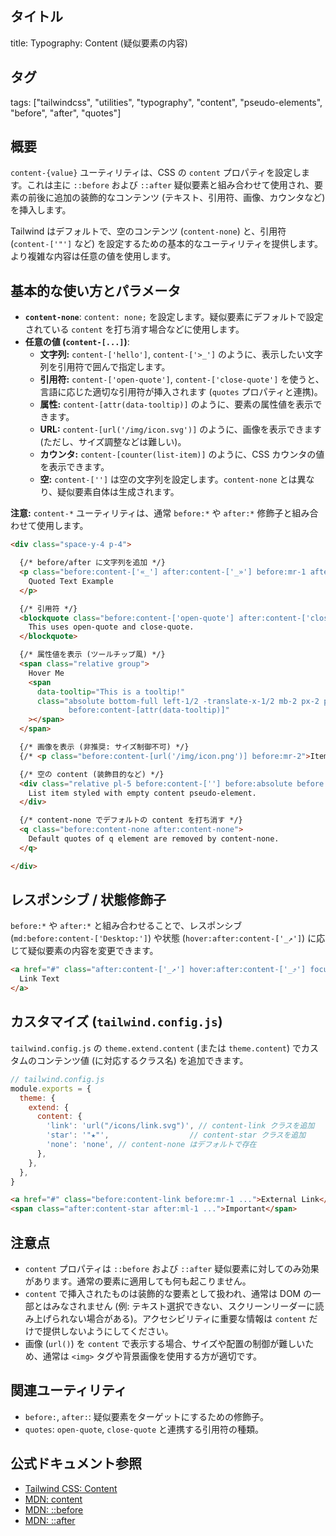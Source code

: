 ## タイトル
title: Typography: Content (疑似要素の内容)

## タグ
tags: ["tailwindcss", "utilities", "typography", "content", "pseudo-elements", "before", "after", "quotes"]

## 概要
`content-{value}` ユーティリティは、CSS の `content` プロパティを設定します。これは主に `::before` および `::after` 疑似要素と組み合わせて使用され、要素の前後に追加の装飾的なコンテンツ (テキスト、引用符、画像、カウンタなど) を挿入します。

Tailwind はデフォルトで、空のコンテンツ (`content-none`) と、引用符 (`content-['"']` など) を設定するための基本的なユーティリティを提供します。より複雑な内容は任意の値を使用します。

## 基本的な使い方とパラメータ

*   **`content-none`**: `content: none;` を設定します。疑似要素にデフォルトで設定されている `content` を打ち消す場合などに使用します。
*   **任意の値 (`content-[...]`)**:
    *   **文字列:** `content-['hello']`, `content-['>_']` のように、表示したい文字列を引用符で囲んで指定します。
    *   **引用符:** `content-['open-quote']`, `content-['close-quote']` を使うと、言語に応じた適切な引用符が挿入されます (`quotes` プロパティと連携)。
    *   **属性:** `content-[attr(data-tooltip)]` のように、要素の属性値を表示できます。
    *   **URL:** `content-[url('/img/icon.svg')]` のように、画像を表示できます (ただし、サイズ調整などは難しい)。
    *   **カウンタ:** `content-[counter(list-item)]` のように、CSS カウンタの値を表示できます。
    *   **空:** `content-['']` は空の文字列を設定します。`content-none` とは異なり、疑似要素自体は生成されます。

**注意:** `content-*` ユーティリティは、通常 `before:*` や `after:*` 修飾子と組み合わせて使用します。

```html
<div class="space-y-4 p-4">

  {/* before/after に文字列を追加 */}
  <p class="before:content-['«_'] after:content-['_»'] before:mr-1 after:ml-1 text-blue-600 dark:text-blue-400">
    Quoted Text Example
  </p>

  {/* 引用符 */}
  <blockquote class="before:content-['open-quote'] after:content-['close-quote'] quotes-['“','”','‘','’'] italic text-gray-700 dark:text-gray-300">
    This uses open-quote and close-quote.
  </blockquote>

  {/* 属性値を表示 (ツールチップ風) */}
  <span class="relative group">
    Hover Me
    <span
      data-tooltip="This is a tooltip!"
      class="absolute bottom-full left-1/2 -translate-x-1/2 mb-2 px-2 py-1 rounded bg-gray-900 text-white text-xs opacity-0 group-hover:opacity-100 transition-opacity
             before:content-[attr(data-tooltip)]"
    ></span>
  </span>

  {/* 画像を表示 (非推奨: サイズ制御不可) */}
  {/* <p class="before:content-[url('/img/icon.png')] before:mr-2">Item with icon</p> */}

  {/* 空の content (装飾目的など) */}
  <div class="relative pl-5 before:content-[''] before:absolute before:left-0 before:top-1/2 before:-translate-y-1/2 before:w-2 before:h-2 before:bg-red-500 before:rounded-full">
    List item styled with empty content pseudo-element.
  </div>

  {/* content-none でデフォルトの content を打ち消す */}
  <q class="before:content-none after:content-none">
    Default quotes of q element are removed by content-none.
  </q>

</div>
```

## レスポンシブ / 状態修飾子

`before:*` や `after:*` と組み合わせることで、レスポンシブ (`md:before:content-['Desktop:']`) や状態 (`hover:after:content-['_↗']`) に応じて疑似要素の内容を変更できます。

```html
<a href="#" class="after:content-['_↗'] hover:after:content-['_⤴'] focus:after:content-['_🎯'] ...">
  Link Text
</a>
```

## カスタマイズ (`tailwind.config.js`)

`tailwind.config.js` の `theme.extend.content` (または `theme.content`) でカスタムのコンテンツ値 (に対応するクラス名) を追加できます。

```javascript
// tailwind.config.js
module.exports = {
  theme: {
    extend: {
      content: {
        'link': 'url("/icons/link.svg")', // content-link クラスを追加
        'star': '"★"',                  // content-star クラスを追加
        'none': 'none', // content-none はデフォルトで存在
      },
    },
  },
}
```

```html
<a href="#" class="before:content-link before:mr-1 ...">External Link</a>
<span class="after:content-star after:ml-1 ...">Important</span>
```

## 注意点

*   `content` プロパティは `::before` および `::after` 疑似要素に対してのみ効果があります。通常の要素に適用しても何も起こりません。
*   `content` で挿入されたものは装飾的な要素として扱われ、通常は DOM の一部とはみなされません (例: テキスト選択できない、スクリーンリーダーに読み上げられない場合がある)。アクセシビリティに重要な情報は `content` だけで提供しないようにしてください。
*   画像 (`url()`) を `content` で表示する場合、サイズや配置の制御が難しいため、通常は `<img>` タグや背景画像を使用する方が適切です。

## 関連ユーティリティ

*   `before:`, `after:`: 疑似要素をターゲットにするための修飾子。
*   `quotes`: `open-quote`, `close-quote` と連携する引用符の種類。

## 公式ドキュメント参照
*   [Tailwind CSS: Content](https://tailwindcss.com/docs/content)
*   [MDN: content](https://developer.mozilla.org/en-US/docs/Web/CSS/content)
*   [MDN: ::before](https://developer.mozilla.org/en-US/docs/Web/CSS/::before)
*   [MDN: ::after](https://developer.mozilla.org/en-US/docs/Web/CSS/::after)